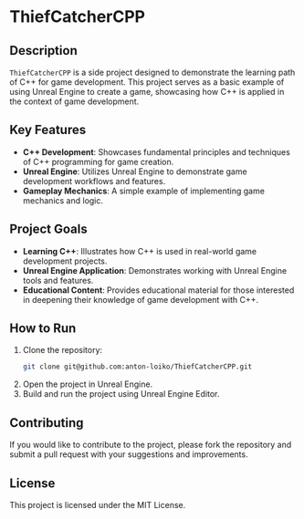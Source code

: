# ThiefCatcherCPP

## Description

`ThiefCatcherCPP` is a side project designed to demonstrate the learning path of C++ for game development. This project serves as a basic example of using Unreal Engine to create a game, showcasing how C++ is applied in the context of game development.

## Key Features

- **C++ Development**: Showcases fundamental principles and techniques of C++ programming for game creation.
- **Unreal Engine**: Utilizes Unreal Engine to demonstrate game development workflows and features.
- **Gameplay Mechanics**: A simple example of implementing game mechanics and logic.

## Project Goals

- **Learning C++**: Illustrates how C++ is used in real-world game development projects.
- **Unreal Engine Application**: Demonstrates working with Unreal Engine tools and features.
- **Educational Content**: Provides educational material for those interested in deepening their knowledge of game development with C++.

## How to Run

1. Clone the repository:
   ```bash
   git clone git@github.com:anton-loiko/ThiefCatcherCPP.git

2. Open the project in Unreal Engine.
3. Build and run the project using Unreal Engine Editor.

## Contributing
If you would like to contribute to the project, please fork the repository and submit a pull request with your suggestions and improvements.

## License
This project is licensed under the MIT License.